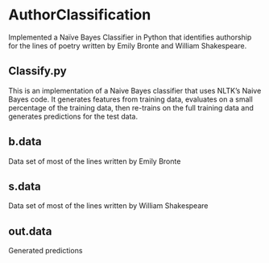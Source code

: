 # AuthorClassification
Implemented a Naïve Bayes Classifier in Python that identifies authorship for the lines of poetry written by Emily Bronte and William Shakespeare.

## Classify.py
This is an implementation of a Naive Bayes classifier that uses NLTK’s Naive Bayes code. It generates features from training data, evaluates on a small percentage of the training data, then re-trains on the full training data and generates predictions for the test data.
## b.data
Data set of most of the lines written by Emily Bronte
## s.data
Data set of most of the lines written by William Shakespeare
## out.data
Generated predictions
